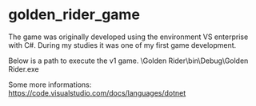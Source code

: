 # golden_rider_game

The game was originally developed using the environment VS enterprise with C#. During my studies it was one of my first game development.

Below is a path to execute the v1 game.
\\Golden Rider\bin\Debug\Golden Rider.exe


Some more informations:
https://code.visualstudio.com/docs/languages/dotnet
